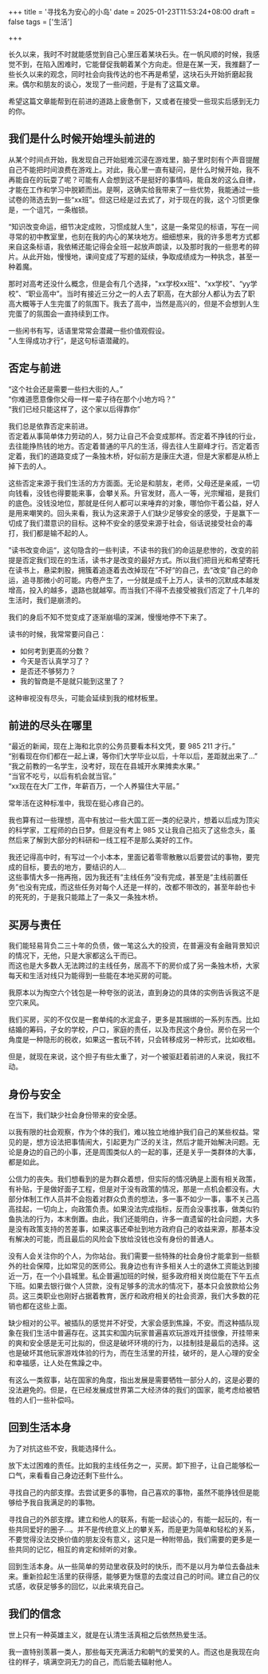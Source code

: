 +++
title = '寻找名为安心的小岛'
date = 2025-01-23T11:53:24+08:00
draft = false
tags = ['生活']

+++

长久以来，我时不时就能感觉到自己心里压着某块石头。在一帆风顺的时候，我感觉不到，在陷入困难时，它能督促我朝着某个方向走。但是在某一天，我推翻了一些长久以来的观念，同时社会向我传达的也不再是希望，这块石头开始折磨起我来。偶尔和朋友的谈心，发现了一些问题，于是有了这篇文章。  

希望这篇文章能帮到在前进的道路上疲惫倒下，又或者在接受一些现实后感到无力的你。  

## 我们是什么时候开始埋头前进的

从某个时间点开始，我发现自己开始挺难沉浸在游戏里，脑子里时刻有个声音提醒自己不能把时间浪费在游戏上。对此，我心里一直有疑问，是什么时候开始，我不再能自在的玩耍了呢？可能有人会想到这不是挺好的事情吗，能自发的这么自律，才能在工作和学习中脱颖而出。是啊，这确实给我带来了一些优势，我能通过一些试卷的筛选去到一些“xx班”。但这已经是过去式了，对于现在的我，这个习惯更像是，一个诅咒，一条枷锁。

“知识改变命运，细节决定成败，习惯成就人生"，这是一条常见的标语，写在一间寻常的初中教室里，也刻在我的内心的某块地方。细细想来，我的许多思考方式都来自这条标语，我依稀还能记得会全班一起放声朗读，以及那时我的一些思考的碎片。从此开始，慢慢地，课间变成了写题的延续，争取成绩成为一种执念，甚至一种着魔。

那时对高考还没什么概念，但是会有几个选择，"xx学校xx班"、“xx学校”、“yy学校”、“职业高中”。当时有接近三分之一的人去了职高，在大部分人都认为去了职高大概等于人生完蛋了的氛围下。我去了高中，当然是高兴的，但是不会想到人生完蛋了的氛围会一直持续到工作。

一些闲书有写，话语里常常会潜藏一些价值观假设。  
”人生得成功才行“，是这句标语潜藏的。

## 否定与前进

“这个社会还是需要一些扫大街的人。”  
“你难道愿意像你父母一样一辈子待在那个小地方吗？”   
“我们已经只能这样了，这个家以后得靠你”  

我们总是依靠否定来前进。  
否定着从事简单体力劳动的人，努力让自己不会变成那样。否定着不挣钱的行业，去往能挣热钱的地方。否定着普通的平凡的生活，得去往人生巅峰才行。否定着否定着，我们的道路变成了一条独木桥，好似前方是康庄大道，但是大家都是从桥上掉下去的人。

这些否定来源于我们生活的方方面面。无论是和朋友，老师，父母还是亲戚，一切向钱看，没钱也得要能来事，会攀关系。升官发财，高人一等，光宗耀祖，是我们的底色。没钱没地位，那就是任何人都可以来唾弃的对象，哪怕你干着公益，好人是用来嘲笑的。回头来看，我认为这来源于人们缺少足够安全的感受，于是赢下一切成了我们潜意识的目标。这种不安全的感受来源于社会，俗话说接受社会的毒打，我们都是输不起的人。

”读书改变命运“，这句隐含的一些判读，不读书的我们的命运是悲惨的，改变的前提是否定我们现在的生活，读书才是改变的最好方式。所以我们把目光和希望寄托在读书上，悬梁刺股，拥簇着追逐着去改掉现在”不好“的自己，去“改变”自己的命运，追寻那微小的可能。内卷产生了，一分就是成千上万人，读书的沉默成本越发增高，投入的越多，退路也就越窄。而当我们不得不去接受被我们否定了十几年的生活时，我们是崩溃的。

我们的身后不知不觉变成了逐渐崩塌的深渊，慢慢地停不下来了。  

读书的时候，我常常要问自己：  

- 如何考到更高的分数？
- 今天是否认真学习了？
- 是否还不够努力？
- 我的智商是不是就只能到这里了？

这种审视没有尽头，可能会延续到我的棺材板里。

## 前进的尽头在哪里

“最近的新闻，现在上海和北京的公务员要看本科文凭，要 985 211 才行。”  
“别看现在你们都在一起上课，等你们大学毕业以后，十年以后，差距就出来了...”  
“我之前教的一名学生，没考好，现在在县城开水果摊卖水果。”  
“当官不吃亏，以后有机会就当官。”  
“xx现在在大厂工作，年薪百万，一个人养猫住大平层。”

常年活在这种标准中，我现在挺心疼自己的。  

我也算有过一些理想，高中有放过一些大国工匠一类的纪录片，想着以后成为顶尖的科学家，工程师的白日梦。但是没有考上 985 又让我自己掐灭了这些念头，虽然后来了解到大部分的科研和一线工程不是那么美好的工作。  

我还记得高中时，有写过一个小本本，里面记着零零散散以后要尝试的事物，要完成的目标，要去的地方，要结识的人...  
这些事情大多一拖再拖，因为我还有“主线任务”没有完成，甚至是“主线前置任务”也没有完成，而这些任务对每个人还是一样的，改都不带改的，甚至年龄也卡的死死的，于是我只能踏上了一条又一条独木桥。

## 买房与责任

我们能轻易背负二三十年的负债，做一笔这么大的投资，在普遍没有金融背景知识的情况下，无他，只是大家都这么干而已。  
而这也是大多数人无法跨过的主线任务，居高不下的房价成了另一条独木桥，大家每天和生活对线只为能得到一些能在本地买房的可能。

我原本以为掏空六个钱包是一种夸张的说法，直到身边的具体的实例告诉我这不是空穴来风。

我们买房，买的不仅仅是一套单纯的水泥盒子，更多是其捆绑的一系列东西。比如结婚的筹码，子女的学校，户口，家庭的责任，以及市民这个身份。房价在另一个角度是一种隐形的税收，如果这一套玩不转，只会转移成另一种形式，比如收租。  

但是，就现在来说，这个担子有些太重了，对一个被驱赶着前进的人来说，我扛不动。

## 身份与安全

在当下，我们缺少社会身份带来的安全感。

以我有限的社会观察，作为个体的我们，难以独立地维护我们自己的某些权益。常见的是，想方设法把事情闹大，引起更为广泛的关注，然后才能开始解决问题。无论是身边的自己的小事，还是周围类似人的一起的事，还是关乎一类群体的大事，都是如此。  

公信力的丧失。我们想看到的是为群众着想，但实际的情况确是上面有相关政策，有补贴，于是做好面子工程，但是对于没有政策的情况，那是一点机会都没有。大部分体制工作人员并不会抱着对群众负责的想法，多一事不如少一事，事不关己高高挂起，一切向上，向政策负责。如果没法完成指标，反而会没事找事，做类似钓鱼执法的行为，本末倒置。由此，我们还能明白，许多一直遗留的社会问题，大多是没有政策支持的苦差事，如果这事还牵扯到地方政府自己的收益来源，那基本没有解决的可能，而且最后的风险会下放给没钱也没有身份的普通人。

没有人会关注你的个人，为你站台。我们需要一些特殊的社会身份才能拿到一些额外的社会保障，比如常见的医师公。我身边也有许多相关人士的退休工资能达到接近一万，在一个小县城里。私企普遍加班的时候，挺多政府相关岗位能在下午五点下班。如果去银行做个人贷款，没有足够多的流水的情况下，基本只会放款给公务员。这三类职业也刚好占据着教育，医疗和政府相关的社会资源，我们大多数的花销也都在这些上面。

缺少相对的公平。被插队的感觉并不好受，大家会感到焦躁，不安。而这种插队现象在我们生活中普遍存在。这其实和国内玩家普遍喜欢玩游戏开挂很像，开挂带来的爽和安全感是无可比拟的，但这是破坏环境的行为，以挂制挂是最后的选择。这也是破坏其他玩家游戏体验的行为，而在生活里的开挂，破坏的，是人心理的安全和幸福感，让人处在焦躁之中。

有这么一类叙事，站在国家的角度，指出发展是需要牺牲一部分人的，这是必要的没法避免的。但是，在已经发展成世界第二大经济体的我们的国家，能考虑给被牺牲的人们一些补偿吗。

## 回到生活本身

为了对抗这些不安，我能选择什么。

放下太过困难的责任。比如我的主线任务之一，买房。卸下担子，让自己能够松一口气，来看看自己身边还剩下些什么。

寻找自己的内部支撑。去尝试更多的事物，自己喜欢的事物，虽然不能挣钱但是能够给予我自我满足的的事物。

寻找自己的外部支撑。建立和他人的联系，有能一起谈心的，有能一起玩的，有一些共同爱好的圈子...。并不是传统意义上的攀关系，而是更为简单和轻松的关系，不要觉得没法交换价值的朋友没有意义，这只是一种附带品，我们需要的更多是一些共同的记忆，相互的肯定和倾听的对象。

回到生活本身。从一些简单的劳动里收获及时的快乐，而不是以月为单位去备战未来。重新捡起生活里的获得感，能够更为惬意的去度过自己的时间。建立自己的仪式感，收获足够多的回忆，以此来填充自己。

## 我们的信念

世上只有一种英雄主义，就是在认清生活真相之后依然热爱生活。

我一直特别羡慕一类人，那些每天充满活力和朝气的爱笑的人。而这也是我现在向往的样子，填满空洞无力的自己，而后能去辐射他人。
